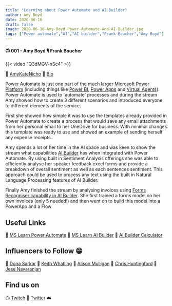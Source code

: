 ```yaml
---
title: "Learning about Power Automate and AI Builder"
author: Amy Boyd
date: 2020-06-16
draft: false
image: 2020-06-16–Amy-Boyd-Power-Automate-And-AI-Builder.jpg
tags: ["Power automate","AI","AI builder","Frank Boucher","Amy Boyd"]
---
```


#### 📺 001 - Amy Boyd 🎙️ Frank Boucher

<!--more-->

{{< video "Q3dMGV-nSc4" >}}

🔗 [AmyKateNicho](https://twitter.com/AmyKateNicho)
🔗 [Bio](https://developer.microsoft.com/en-us/advocates/amy-boyd)

[Power Automate](https://cda.ms/1pT) is just one part of the much larger [Microsoft Power Platform](https://docs.microsoft.com/en-us/learn/paths/power-plat-fundamentals/) (including things like [Power BI](https://docs.microsoft.com/en-us/power-bi/), [Power Apps](https://docs.microsoft.com/en-us/learn/modules/introduction-power-apps/) and [Virtual Agents](https://docs.microsoft.com/en-us/power-platform-release-plan/2020wave2/power-virtual-agents/)). Power Automate is used to 'automate' processes and during the stream Amy showed how to create 3 different scenarios and introduced everyone to different elements of the service.

First she showed how simple it was to use the templates already provided in Power Automate to create a process that would save any email attachments from her personal email to her OneDrive for business. With minimal changes this template was ready to use and showed an example of sending herself any expense receipts.

Amy spends a lot of her time in the AI space and was keen to show the stream what capabilities [AI Builder](https://cda.ms/1pV) has when integrated with Power Automate. By using built in Sentiment Analysis offerings she was able to efficiently analyse her speaker feedback excel forms and provide a breakdown of overall sentiment as well as each sentences sentiment. This approach could be used to process any text using the built in Natural Language Processing features of AI Builder.

Finally Amy finished the stream by analysing invoices using [Forms Recogniser capability in AI Builder](https://flow.microsoft.com/en-us/blog/ai-builder-form-processing-now-lets-you-recognize-undetected-fields/). She first trained a forms model on her own invoices (only 5 needed!) and then went on to build this model into a PowerApp and a Flow

## Useful Links

🔗 [MS Learn Power Automate](https://cda.ms/1pY)
🔗 [MS Learn AI Builder](https://cda.ms/1pW)
🔗 [AI Builder Calculator](https://cda.ms/1pR)

## Influencers to Follow 😁 

🔗 [Dona Sarkar](https://twitter.com/donasarkar)
🔗 [Keith Whatling](https://twitter.com/KeithWhatling)
🔗 [Alison Mulligan](https://twitter.com/AMulligan365)
🔗 [Chris Huntingford](https://twitter.com/TATTOOEDCRMGUY)
🔗 [Jese Navaranjan](https://twitter.com/JeseNav2)

## Find us on

📺 [Twitch](https://www.twitch.tv/microsoftdeveloper)
🔗 [Twitter](https://twitter.com/fboucheros)
☁️